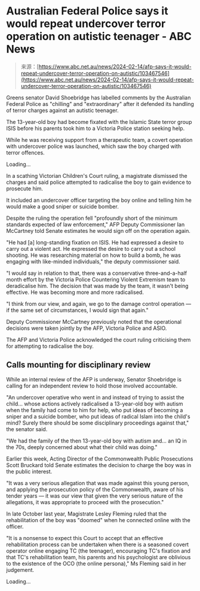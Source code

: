 <!--yml
category: 未分类
date: 2024-05-27 14:51:19
-->

# Australian Federal Police says it would repeat undercover terror operation on autistic teenager - ABC News

> 来源：[https://www.abc.net.au/news/2024-02-14/afp-says-it-would-repeat-undercover-terror-operation-on-autistic/103467546](https://www.abc.net.au/news/2024-02-14/afp-says-it-would-repeat-undercover-terror-operation-on-autistic/103467546)

Greens senator David Shoebridge has labelled comments by the Australian Federal Police as "chilling" and "extraordinary" after it defended its handling of terror charges against an autistic teenager.

The 13-year-old boy had become fixated with the Islamic State terror group ISIS before his parents took him to a Victoria Police station seeking help.

While he was receiving support from a therapeutic team, a covert operation with undercover police was launched, which saw the boy charged with terror offences.

Loading...

In a scathing Victorian Children's Court ruling, a magistrate dismissed the charges and said police attempted to radicalise the boy to gain evidence to prosecute him.

It included an undercover officer targeting the boy online and telling him he would make a good sniper or suicide bomber.

Despite the ruling the operation fell "profoundly short of the minimum standards expected of law enforcement," AFP Deputy Commissioner Ian McCartney told Senate estimates he would sign off on the operation again.

"He had [a] long-standing fixation on ISIS. He had expressed a desire to carry out a violent act. He expressed the desire to carry out a school shooting. He was researching material on how to build a bomb, he was engaging with like-minded individuals," the deputy commissioner said.

"I would say in relation to that, there was a conservative three-and-a-half month effort by the Victoria Police Countering Violent Extremism team to deradicalise him. The decision that was made by the team, it wasn't being effective. He was becoming more and more radicalised.

"I think from our view, and again, we go to the damage control operation — if the same set of circumstances, I would sign that again."

Deputy Commissioner McCartney previously noted that the operational decisions were taken jointly by the AFP, Victoria Police and ASIO.

The AFP and Victoria Police acknowledged the court ruling criticising them for attempting to radicalise the boy.

## Calls mounting for disciplinary review

While an internal review of the AFP is underway, Senator Shoebridge is calling for an independent review to hold those involved accountable.

"An undercover operative who went in and instead of trying to assist the child… whose actions actively radicalised a 13-year-old boy with autism when the family had come to him for help, who put ideas of becoming a sniper and a suicide bomber, who put ideas of radical Islam into the child's mind? Surely there should be some disciplinary proceedings against that," the senator said.

"We had the family of the then 13-year-old boy with autism and… an IQ in the 70s, deeply concerned about what their child was doing."

Earlier this week, Acting Director of the Commonwealth Public Prosecutions Scott Bruckard told Senate estimates the decision to charge the boy was in the public interest.

"It was a very serious allegation that was made against this young person, and applying the prosecution policy of the Commonwealth, aware of his tender years — it was our view that given the very serious nature of the allegations, it was appropriate to proceed with the prosecution."

In late October last year, Magistrate Lesley Fleming ruled that the rehabilitation of the boy was "doomed" when he connected online with the officer.

"It is a nonsense to expect this Court to accept that an effective rehabilitation process can be undertaken when there is a seasoned covert operator online engaging TC (the teenager), encouraging TC's fixation and that TC's rehabilitation team, his parents and his psychologist are oblivious to the existence of the OCO (the online persona)," Ms Fleming said in her judgement.

Loading...